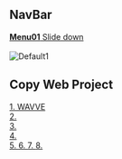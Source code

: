 ## NavBar
[__Menu01__ Slide down](https://github.com/minchjung/WebDesign/commit/b936c7e54f78476140ec84170ad848e3df0fa997)  
</br>
![Default1](https://user-images.githubusercontent.com/78589751/120920819-b757af00-c6fb-11eb-8c80-2dec2c9d1e99.JPG)  
## Copy Web Project 
[1. WAVVE](https://github.com/minchjung/Web1)    
[2. ]()  
[3. ]()  
[4. ]()  
[5. ]() 
[6. ]() 
[7. ]() 
[8. ]() 
